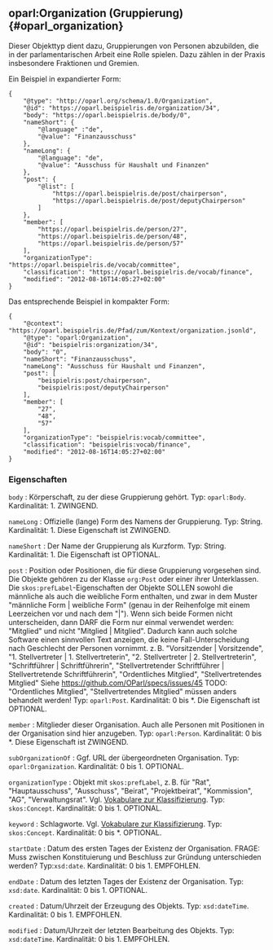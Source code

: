 oparl:Organization (Gruppierung)  {#oparl_organization}
--------------------------------

Dieser Objekttyp dient dazu, Gruppierungen von Personen abzubilden,
die in der parlamentarischen Arbeit eine Rolle spielen. Dazu zählen
in der Praxis insbesondere Fraktionen und Gremien.

Ein Beispiel in expandierter Form:

~~~~~  {#organization_ex1 .json}
{
    "@type": "http://oparl.org/schema/1.0/Organization",
    "@id": "https://oparl.beispielris.de/organization/34",
    "body": "https://oparl.beispielris.de/body/0",
    "nameShort": {
        "@language" :"de",
        "@value": "Finanzausschuss"
    },
    "nameLong": {
        "@language": "de",
        "@value": "Ausschuss für Haushalt und Finanzen"
    },
    "post": {
        "@list": [
            "https://oparl.beispielris.de/post/chairperson",
            "https://oparl.beispielris.de/post/deputyChairperson"
        ]
    },
    "member": [
        "https://oparl.beispielris.de/person/27",
        "https://oparl.beispielris.de/person/48",
        "https://oparl.beispielris.de/person/57"
    ],
    "organizationType": "https://oparl.beispielris.de/vocab/committee",
    "classification": "https://oparl.beispielris.de/vocab/finance",
    "modified": "2012-08-16T14:05:27+02:00"
}
~~~~~

Das entsprechende Beispiel in kompakter Form:


~~~~~  {#organization_ex2 .json}
{
    "@context": "https://oparl.beispielris.de/Pfad/zum/Kontext/organization.jsonld",
    "@type": "oparl:Organization",
    "@id": "beispielris:organization/34",
    "body": "0",
    "nameShort": "Finanzausschuss",
    "nameLong": "Ausschuss für Haushalt und Finanzen",
    "post": [
        "beispielris:post/chairperson",
        "beispielris:post/deputyChairperson"
    ],
    "member": [
        "27",
        "48",
        "57"
    ],
    "organizationType": "beispielris:vocab/committee",
    "classification": "beispielris:vocab/finance",
    "modified": "2012-08-16T14:05:27+02:00"
}
~~~~~

### Eigenschaften ###

`body`
:   Körperschaft, zu der diese Gruppierung gehört.
    Typ: `oparl:Body`.
    Kardinalität: 1.
    ZWINGEND.

`nameLong`
:   Offizielle (lange) Form des Namens der Gruppierung.
    Typ: String.
    Kardinalität: 1.
    Diese Eigenschaft ist ZWINGEND.

`nameShort`
:   Der Name der Gruppierung als Kurzform.
    Typ: String.
    Kardinalität: 1.
    Die Eigenschaft ist OPTIONAL.

`post`
:   Position oder Positionen, die für diese Gruppierung vorgesehen sind. Die Objekte gehören zu der Klasse `org:Post` oder einer ihrer Unterklassen.
    Die `skos:prefLabel`-Eigenschaften der Objekte SOLLEN sowohl die männliche als auch die weibliche Form enthalten, und zwar in dem Muster
    "männliche Form | weibliche Form" (genau in der Reihenfolge mit einem Leerzeichen vor und nach dem "|").
    Wenn sich beide Formen nicht unterscheiden, dann DARF die Form nur einmal verwendet werden:
    "Mitglied" und nicht "Mitglied | Mitglied".
    Dadurch kann auch solche Software einen sinnvollen Text anzeigen, die keine Fall-Unterscheidung nach Geschlecht
    der Personen vornimmt.
    z. B. "Vorsitzender | Vorsitzende",
    "1. Stellvertreter | 1. Stellvertreterin",
    "2. Stellvertreter | 2. Stellvertreterin",
    "Schriftführer | Schriftführerin",
    "Stellvertretender Schriftführer | Stellvertretende Schriftführerin",
    "Ordentliches Mitglied",
    "Stellvertretendes Mitglied"
Siehe https://github.com/OParl/specs/issues/45
    TODO: "Ordentliches Mitglied", "Stellvertretendes Mitglied" müssen anders behandelt werden!
    Typ: `oparl:Post`.
    Kardinalität: 0 bis *.
    Die Eigenschaft ist OPTIONAL.

`member`
:   Mitglieder dieser Organisation. Auch alle Personen mit
    Positionen in der Organisation sind hier anzugeben.
    Typ: `oparl:Person`.
    Kardinalität: 0 bis *.
    Diese Eigenschaft ist ZWINGEND.
    
`subOrganizationOf`
:   Ggf. URL der übergeordneten Organisation.
    Typ: `oparl:Organization`.
    Kardinalität: 0 bis 1.
    OPTIONAL.

`organizationType`
:   Objekt mit `skos:prefLabel`, z. B. für "Rat", "Hauptausschuss", "Ausschuss",
    "Beirat", "Projektbeirat", "Kommission", "AG", "Verwaltungsrat".
    Vgl. [Vokabulare zur Klassifizierung](#vokabulare_klassifizierung).
    Typ: `skos:Concept`.
    Kardinalität: 0 bis 1.
    OPTIONAL.
    
`keyword`
:   Schlagworte. Vgl. [Vokabulare zur Klassifizierung](#vokabulare_klassifizierung).
    Typ: `skos:Concept`.
    Kardinalität: 0 bis *.
    OPTIONAL.

`startDate`
:   Datum des ersten Tages der Existenz der Organisation.
    FRAGE: Muss zwischen Konstituierung und Beschluss zur Gründung unterschieden werden? 
    Typ:`xsd:date`.
    Kardinalität: 0 bis 1.
    EMPFOHLEN.
    
`endDate`
:   Datum des letzten Tages der Existenz der Organisation.
    Typ: `xsd:date`.
    Kardinalität: 0 bis 1.
    OPTIONAL.

`created`
:   Datum/Uhrzeit der Erzeugung des Objekts.
    Typ: `xsd:dateTime`.
    Kardinalität: 0 bis 1.
    EMPFOHLEN.

`modified`
:   Datum/Uhrzeit der letzten Bearbeitung des Objekts.
    Typ: `xsd:dateTime`.
    Kardinalität: 0 bis 1.
    EMPFOHLEN.
